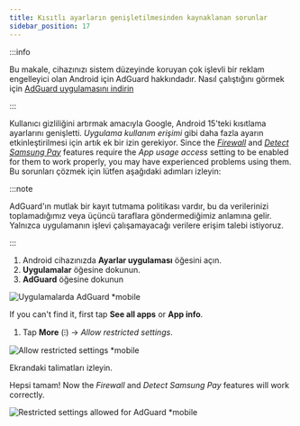 ```yaml
---
title: Kısıtlı ayarların genişletilmesinden kaynaklanan sorunlar
sidebar_position: 17
---
```


:::info

Bu makale, cihazınızı sistem düzeyinde koruyan çok işlevli bir reklam engelleyici olan Android için AdGuard hakkındadır. Nasıl çalıştığını görmek için [AdGuard uygulamasını indirin](https://agrd.io/download-kb-adblock)

:::

Kullanıcı gizliliğini artırmak amacıyla Google, Android 15'teki kısıtlama ayarlarını genişletti. _Uygulama kullanım erişimi_ gibi daha fazla ayarın etkinleştirilmesi için artık ek bir izin gerekiyor. Since the _[Firewall](/adguard-for-android/features/protection/firewall)_ and _[Detect Samsung Pay](/adguard-for-android/solving-problems/samsungpay-with-adguard-in-south-korea)_ features require the _App usage access_ setting to be enabled for them to work properly, you may have experienced problems using them. Bu sorunları çözmek için lütfen aşağıdaki adımları izleyin:

:::note

AdGuard'ın mutlak bir kayıt tutmama politikası vardır, bu da verilerinizi toplamadığımız veya üçüncü taraflara göndermediğimiz anlamına gelir. Yalnızca uygulamanın işlevi çalışamayacağı verilere erişim talebi istiyoruz.

:::

1. Android cihazınızda **Ayarlar uygulaması** öğesini açın.
2. **Uygulamalar** öğesine dokunun.
3. **AdGuard** öğesine dokunun

![Uygulamalarda AdGuard \*mobile](https://cdn.adtidy.org/content/kb/ad_blocker/android/solution_problems/problems-caused-by-extending-restricted-settings/restricted1.png)

If you can't find it, first tap **See all apps** or **App info**.

1. Tap **More** (⁝) → _Allow restricted settings_.

![Allow restricted settings \*mobile](https://cdn.adtidy.org/content/kb/ad_blocker/android/solving_problems/problems-caused-by-extending-restricted-settings/restricted2.png)

Ekrandaki talimatları izleyin.

Hepsi tamam! Now the _Firewall_ and _Detect Samsung Pay_ features will work correctly.

![Restricted settings allowed for AdGuard \*mobile](https://cdn.adtidy.org/content/kb/ad_blocker/android/solving_problems/problems-caused-by-extending-restricted-settings/restricted3.png)
